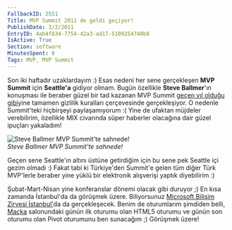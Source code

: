 ```yaml
---
FallbackID: 2551
Title: MVP Summit 2011 de geldi geçiyor!
PublishDate: 3/2/2011
EntryID: 4ab4f834-7754-42a3-ad17-5109254740b8
IsActive: True
Section: software
MinutesSpent: 0
Tags: MVP, MVP Summit
---
```

Son iki haftadır uzaklardayım :) Esas nedeni her sene gerçekleşen **MVP
Summit** için **Seattle'a** gidiyor olmam. Bugün özellikle **Steve
Ballmer**'ın konuşması ile beraber güzel bir tad kazanan MVP Summit
[geçen yıl olduğu
gibi](http://daron.yondem.com/tr/post/163d19f1-d417-42fd-9017-8d4130e129a2)yine
tamamen gizlilik kuralları çerçevesinde gerçekleşiyor. O nedenle
Summit'teki hiçbirşeyi paylaşamıyorum :( Yine de ufaktan müjdeler
verebilirim, özellikle MIX civarında süper haberler olacağına dair güzel
ipuçları yakaladım!

![Steve Ballmer MVP Summit'te
sahnede!](http://cdn.daron.yondem.com/assets/2551/01032011_1.jpg)\
*Steve Ballmer MVP Summit'te sahnede!*

Geçen sene Seattle'ın altını üstüne getirdiğim için bu sene pek Seattle
içi gezim olmadı :) Fakat tabi ki Türkiye'den Summit'e gelen tüm diğer
Türk MVP'lerle beraber yine yüklü bir elektronik alışverişi yaptık
diyebilirim :)

Şubat-Mart-Nisan yine konferanslar dönemi olacak gibi duruyor ;) En kısa
zamanda İstanbul'da da görüşmek üzere. Biliyorsunuz [Microsoft Bilişim
Zirvesi
İstanbul'](http://www.microsoft.com/turkiye/cloud/localevents.aspx)da da
gerçekleşecek. Benim de oturumlarım şimdiden belli,
[Maçka](http://www.microsoft.com/turkiye/cloud/images/bulut_program.jpg)
salonundaki günün ilk oturumu olan HTML5 oturumu ve günün son oturumu
olan Pivot oturumunu ben sunacağım ;) Görüşmek üzere!


